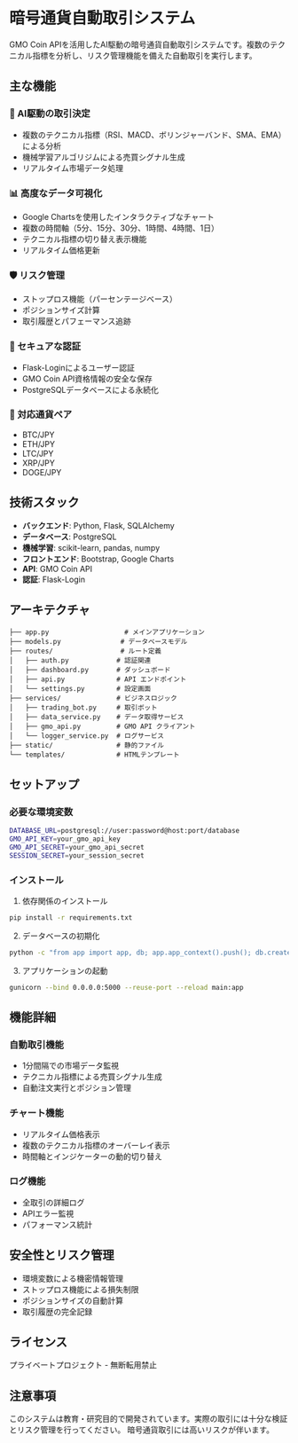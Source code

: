 # 暗号通貨自動取引システム

GMO Coin APIを活用したAI駆動の暗号通貨自動取引システムです。複数のテクニカル指標を分析し、リスク管理機能を備えた自動取引を実行します。

## 主な機能

### 🤖 AI駆動の取引決定
- 複数のテクニカル指標（RSI、MACD、ボリンジャーバンド、SMA、EMA）による分析
- 機械学習アルゴリジムによる売買シグナル生成
- リアルタイム市場データ処理

### 📊 高度なデータ可視化
- Google Chartsを使用したインタラクティブなチャート
- 複数の時間軸（5分、15分、30分、1時間、4時間、1日）
- テクニカル指標の切り替え表示機能
- リアルタイム価格更新

### 🛡️ リスク管理
- ストップロス機能（パーセンテージベース）
- ポジションサイズ計算
- 取引履歴とパフェーマンス追跡

### 🔐 セキュアな認証
- Flask-Loginによるユーザー認証
- GMO Coin API資格情報の安全な保存
- PostgreSQLデータベースによる永続化

### 🎯 対応通貨ペア
- BTC/JPY
- ETH/JPY  
- LTC/JPY
- XRP/JPY
- DOGE/JPY

## 技術スタック

- **バックエンド**: Python, Flask, SQLAlchemy
- **データベース**: PostgreSQL
- **機械学習**: scikit-learn, pandas, numpy
- **フロントエンド**: Bootstrap, Google Charts
- **API**: GMO Coin API
- **認証**: Flask-Login

## アーキテクチャ

```
├── app.py                   # メインアプリケーション
├── models.py               # データベースモデル
├── routes/                 # ルート定義
│   ├── auth.py            # 認証関連
│   ├── dashboard.py       # ダッシュボード
│   ├── api.py             # API エンドポイント
│   └── settings.py        # 設定画面
├── services/              # ビジネスロジック
│   ├── trading_bot.py     # 取引ボット
│   ├── data_service.py    # データ取得サービス
│   ├── gmo_api.py         # GMO API クライアント
│   └── logger_service.py  # ログサービス
├── static/                # 静的ファイル
└── templates/             # HTMLテンプレート
```

## セットアップ

### 必要な環境変数

```bash
DATABASE_URL=postgresql://user:password@host:port/database
GMO_API_KEY=your_gmo_api_key
GMO_API_SECRET=your_gmo_api_secret
SESSION_SECRET=your_session_secret
```

### インストール

1. 依存関係のインストール
```bash
pip install -r requirements.txt
```

2. データベースの初期化
```bash
python -c "from app import app, db; app.app_context().push(); db.create_all()"
```

3. アプリケーションの起動
```bash
gunicorn --bind 0.0.0.0:5000 --reuse-port --reload main:app
```

## 機能詳細

### 自動取引機能
- 1分間隔での市場データ監視
- テクニカル指標による売買シグナル生成
- 自動注文実行とポジション管理

### チャート機能
- リアルタイム価格表示
- 複数のテクニカル指標のオーバーレイ表示
- 時間軸とインジケーターの動的切り替え

### ログ機能
- 全取引の詳細ログ
- APIエラー監視
- パフォーマンス統計

## 安全性とリスク管理

- 環境変数による機密情報管理
- ストップロス機能による損失制限
- ポジションサイズの自動計算
- 取引履歴の完全記録

## ライセンス

プライベートプロジェクト - 無断転用禁止

## 注意事項

このシステムは教育・研究目的で開発されています。実際の取引には十分な検証とリスク管理を行ってください。
暗号通貨取引には高いリスクが伴います。